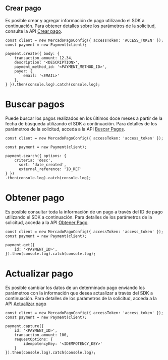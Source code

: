 ## Crear pago

Es posible crear y agregar información de pago utilizando el SDK a continuación. Para obtener detalles sobre los parámetros de la solicitud, consulte la API [Crear pago](/developers/es/reference/payments/_payments/post).

```node
const client = new MercadoPagoConfig({ accessToken: 'ACCESS_TOKEN' });
const payment = new Payment(client);

payment.create({ body: {
	transaction_amount: 12.34,
	description: '<DESCRIPTION>',
	payment_method_id: '<PAYMENT_METHOD_ID>',
	payer: {
		email: '<EMAIL>'
	},
} }).then(console.log).catch(console.log);
```

# Buscar pagos

Puede buscar los pagos realizados en los últimos doce meses a partir de la fecha de búsqueda utilizando el SDK a continuación. Para detalles de los parámetros de la solicitud, acceda a la API [Buscar Pagos](/developers/es/reference/payments/_payments_search/get).

```node
const client = new MercadoPagoConfig({ accessToken: 'access_token' });

const payment = new Payment(client);

payment.search({ options: {
	criteria: 'desc',
      sort: 'date_created',
      external_reference: 'ID_REF'
} })
.then(console.log).catch(console.log);
```

# Obtener pago

Es posible consultar toda la información de un pago a través del ID de pago utilizando el SDK a continuación. Para detalles de los parámetros de la solicitud, acceda a la API [Obtener Pago](/developers/es/reference/payments/_payments_id/get).

```node
const client = new MercadoPagoConfig({ accessToken: 'access_token' });
const payment = new Payment(client);

payment.get({
	id: '<PAYMENT_ID>',
}).then(console.log).catch(console.log);
```

# Actualizar pago

Es posible cambiar los datos de un determinado pago enviando los parámetros con la información que desea actualizar a través del SDK a continuación. Para detalles de los parámetros de la solicitud, acceda a la API [Actualizar pago](/developers/es/reference/payments/_payments_id/put)

```node
const client = new MercadoPagoConfig({ accessToken: 'access_token' });
const payment = new Payment(client);

payment.capture({
	id: '<PAYMENT_ID>',
	transaction_amount: 100,
	requestOptions: {
		idempotencyKey: '<IDEMPOTENCY_KEY>'
	}
}).then(console.log).catch(console.log);
```